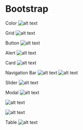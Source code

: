 # Bootstrap
Color
![alt text](https://github.com/rizkyfajarramadhan/Bootstrap/blob/master/bootstrap-color.png)

Grid
![alt text](https://github.com/rizkyfajarramadhan/Bootstrap/blob/master/bootstrap-grid.png)

Button
![alt text](https://github.com/rizkyfajarramadhan/Bootstrap/blob/master/bootstrap-button.png)

Alert
![alt text](https://github.com/rizkyfajarramadhan/Bootstrap/blob/master/bootstrap-alert.png)

Card
![alt text](https://github.com/rizkyfajarramadhan/Bootstrap/blob/master/bootstrap-card.png)

Navigation Bar
![alt text](https://github.com/rizkyfajarramadhan/Bootstrap/blob/master/navigation-bar.png)
![alt text](https://github.com/rizkyfajarramadhan/Bootstrap/blob/master/navbar-responsive.png)

Slider
![alt text](https://github.com/rizkyfajarramadhan/Bootstrap/blob/master/bootstrap-slider.png)

Modal
![alt text](https://github.com/rizkyfajarramadhan/Bootstrap/blob/master/modal-large.png)

![alt text](https://github.com/rizkyfajarramadhan/Bootstrap/blob/master/modal-medium.png)

![alt text](https://github.com/rizkyfajarramadhan/Bootstrap/blob/master/modal-small.png)

Table
![alt text](https://github.com/rizkyfajarramadhan/Bootstrap/blob/master/bootstrap-table.png)
